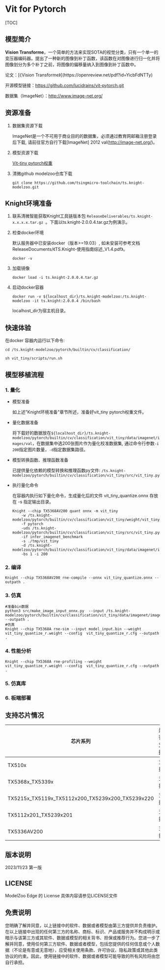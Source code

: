 # Vit for Pytorch

<!--命名规则 {model_name}-{dataset}-{framework}-->

[TOC]

## 模型简介

**Vision Transforme**，一个简单的方法来实现SOTA的视觉分类，只有一个单一的变压器编码器。提出了一种新的图像到补丁函数，该函数在对图像进行归一化并将图像划分为多个补丁之前，将图像的偏移量纳入到图像到补丁函数中。

<!--可选-->论文：[《Vision Transforme》](https://openreview.net/pdf?id=YicbFdNTTy)

开源模型链接：https://github.com/lucidrains/vit-pytorch.git

数据集（ImageNet）：http://www.image-net.org/

## 资源准备

1. 数据集资源下载

	ImageNet是一个不可用于商业目的的数据集，必须通过教育网邮箱注册登录后下载, 请前往官方自行下载[ImageNet] 2012 val(http://image-net.org/)。

2. 模型资源下载

	[Vit-tiny pytorch权重](https://huggingface.co/timm/vit_tiny_patch16_224.augreg_in21k_ft_in1k/tree/main)

3. 清微github modelzoo仓库下载

	```git clone https://github.com/tsingmicro-toolchain/ts.knight-modelzoo.git```

## Knight环境准备

1. 联系清微智能获取Knight工具链版本包 ```ReleaseDeliverables/ts.knight-x.x.x.x.tar.gz ```。下面以ts.knight-2.0.0.4.tar.gz为例演示。

2. 检查docker环境

	​默认服务器中已安装docker（版本>=19.03）, 如未安装可参考文档ReleaseDocuments/《TS.Knight-使用指南综述_V1.4.pdf》。
	
	```
	docker -v   
	```

3. 加载镜像
	
	```
	docker load -i ts.knight-2.0.0.4.tar.gz
	```

4. 启动docker容器

	```
	docker run -v ${localhost_dir}/ts.knight-modelzoo:/ts.knight-modelzoo -it ts.knight:2.0.0.4 /bin/bash
	```
	
	localhost_dir为宿主机目录。

## 快速体验

在docker 容器内运行以下命令:

```
cd /ts.knight-modelzoo/pytorch/builtin/cv/classification/
```

```
sh vit_tiny/scripts/run.sh
```

## 模型移植流程

### 1. 量化

-   模型准备
	
	如上述"Knight环境准备"章节所述，准备好vit_tiny pytorch权重文件。
	

-   量化数据准备

    将下载好的数据放在`${localhost_dir}/ts.knight-modelzoo/pytorch/builtin/cv/classification/vit_tiny/data/imagenet/images/val`，在数据集中选200张图片作为量化校准数据集, 通过命令行参数```-i 200```指定图片数量，```-d```指定数据集路径。

-   模型转换函数、推理函数准备
	
	已提供量化依赖的模型转换和推理函数py文件: ```/ts.knight-modelzoo/pytorch/builtin/cv/classification/vit_tiny/src/vit_tiny.py```

-   执行量化命令

	在容器内执行如下量化命令，生成量化后的文件 vit_tiny_quantize.onnx 存放在 -s 指定输出目录。

    	Knight --chip TX5368AV200 quant onnx -m vit_tiny
    		-w /ts.knight-modelzoo/pytorch/builtin/cv/classification/vit_tiny/weight/vit_tiny_path16_224_raw.pth 
    		-f pytorch 
    		-uds /ts.knight-modelzoo/pytorch/builtin/cv/classification/vit_tiny/src/vit_tiny.py 
    		-if infer_imagenet_benchmark 
			-s ./tmp/vit_tiny 
    		-d /ts.knight-modelzoo/pytorch/builtin/cv/classification/vit_tiny/data/imagenet/images/val 
    		-bs 1 -i 200


### 2. 编译


    Knight --chip TX5368AV200 rne-compile --onnx vit_tiny_quantize.onnx --outpath .


### 3. 仿真

    #准备bin数据
    python3 src/make_image_input_onnx.py  --input /ts.knight-modelzoo/pytorch/builtin/cv/classification/vit_tiny/data/imagenet/images/val/n07749582 --outpath .
    #仿真
    Knight --chip TX5368A rne-sim --input model_input.bin --weight vit_tiny_quantize_r.weight --config  vit_tiny_quantize_r.cfg --outpath .

### 4. 性能分析

```
Knight --chip TX5368A rne-profiling --weight vit_tiny_quantize_r.weight --config  vit_tiny_quantize_r.cfg --outpath .
```

### 5. 仿真库

### 6. 板端部署



## 支持芯片情况

| 芯片系列                                          | 是否支持 |
| ------------------------------------------------ | ------- |
| TX510x                                           | 支持     |
| TX5368x_TX5339x                                  | 支持     |
| TX5215x_TX5119x_TX5112x200_TX5239x200_TX5239x220 | 支持     |
| TX5112x201_TX5239x201                            | 支持     |
| TX5336AV200                                      | 支持     |



## 版本说明

2023/11/23  第一版



## LICENSE

ModelZoo Edge 的 License 具体内容请参见LICENSE文件

## 免责说明

您明确了解并同意，以上链接中的软件、数据或者模型由第三方提供并负责维护。在以上链接中出现的任何第三方的名称、商标、标识、产品或服务并不构成明示或暗示与该第三方或其软件、数据或模型的相关背书、担保或推荐行为。您进一步了解并同意，使用任何第三方软件、数据或者模型，包括您提供的任何信息或个人数据（不论是有意或无意地），应受相关使用条款、许可协议、隐私政策或其他此类协议的约束。因此，使用链接中的软件、数据或者模型可能导致的所有风险将由您自行承担。



